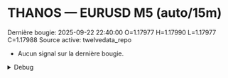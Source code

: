 # THANOS — EURUSD M5 (auto/15m)
Dernière bougie: 2025-09-22 22:40:00  O=1.17977  H=1.17990  L=1.17977  C=1.17988
Source active: twelvedata_repo

- Aucun signal sur la dernière bougie.

<details><summary>Debug</summary>

- TD_API_KEY manquant.

</details>
